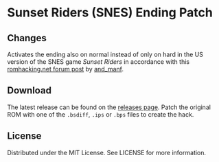 # Sunset Riders (SNES) Ending Patch

## Changes
Activates the ending also on normal instead of only on hard
in the US version of the SNES game
*Sunset Riders*
in accordance with this
[romhacking.net forum post](https://www.romhacking.net/forum/index.php?msg=448247)
by
[and_manf](https://www.romhacking.net/forum/index.php?action=profile;u=105396).

## Download
The latest release can be found on the
[releases page](https://github.com/lightbulb-sun/sunsetriders-ending/releases).
Patch the original ROM with one of the `.bsdiff`, `.ips` or `.bps` files
to create the hack.

## License
Distributed under the MIT License. See LICENSE for more information.
